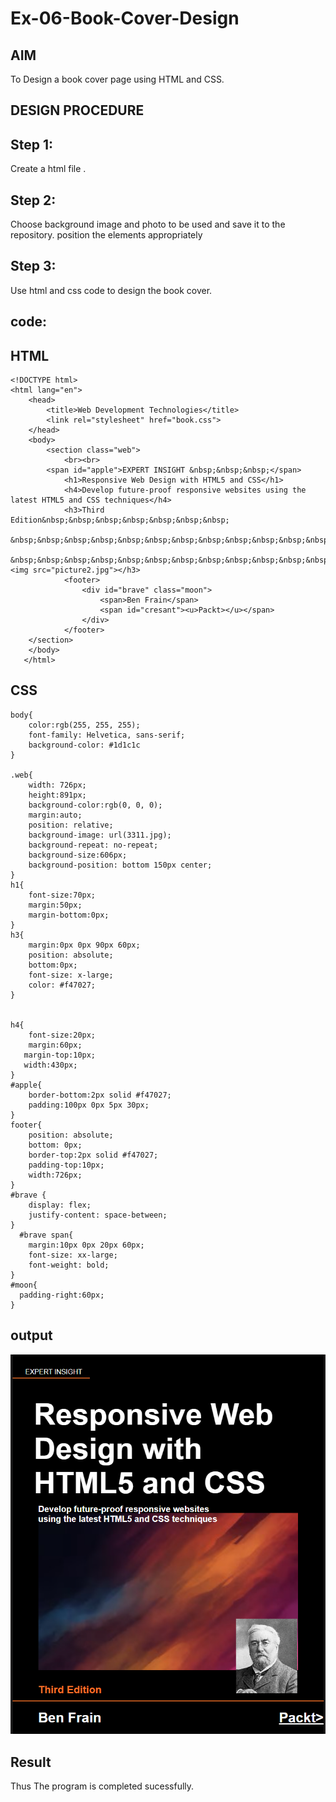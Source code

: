 # Ex-06-Book-Cover-Design


## AIM

  To Design a book cover page using HTML and CSS.

## DESIGN PROCEDURE

## Step 1:

Create a html file .

## Step 2:

Choose background image and photo to be used and save it to the repository. position the elements appropriately

## Step 3:
Use html and css code to design the book cover.

## code:

## HTML
``````
<!DOCTYPE html>
<html lang="en">
    <head>
        <title>Web Development Technologies</title>
        <link rel="stylesheet" href="book.css">
    </head>
    <body>
        <section class="web">
            <br><br>
        <span id="apple">EXPERT INSIGHT &nbsp;&nbsp;&nbsp;</span>
            <h1>Responsive Web Design with HTML5 and CSS</h1>
            <h4>Develop future-proof responsive websites using the latest HTML5 and CSS techniques</h4>
            <h3>Third Edition&nbsp;&nbsp;&nbsp;&nbsp;&nbsp;&nbsp;&nbsp;
                &nbsp;&nbsp;&nbsp;&nbsp;&nbsp;&nbsp;&nbsp;&nbsp;&nbsp;&nbsp;&nbsp;&nbsp;
                &nbsp;&nbsp;&nbsp;&nbsp;&nbsp;&nbsp;&nbsp;&nbsp;&nbsp;&nbsp;&nbsp;&nbsp;&nbsp;&nbsp;&nbsp;&nbsp;&nbsp;&nbsp;&nbsp;&nbsp;&nbsp;&nbsp;&nbsp;&nbsp;&nbsp;&nbsp;<img src="picture2.jpg"></h3>
            <footer>
                <div id="brave" class="moon">
                    <span>Ben Frain</span>
                    <span id="cresant"><u>Packt></u></span>
                </div>
            </footer>
    </section>
    </body>
   </html>
``````
## CSS
``````
body{
    color:rgb(255, 255, 255);
    font-family: Helvetica, sans-serif;
    background-color: #1d1c1c
}

.web{
    width: 726px;
    height:891px;
    background-color:rgb(0, 0, 0);
    margin:auto;
    position: relative;
    background-image: url(3311.jpg);
    background-repeat: no-repeat;
    background-size:606px;
    background-position: bottom 150px center;
}
h1{
    font-size:70px;
    margin:50px;
    margin-bottom:0px;
}
h3{
    margin:0px 0px 90px 60px;
    position: absolute;
    bottom:0px;
    font-size: x-large;
    color: #f47027;
}


h4{
    font-size:20px;
    margin:60px;
   margin-top:10px;
   width:430px;
}
#apple{
    border-bottom:2px solid #f47027;
    padding:100px 0px 5px 30px;
}
footer{
    position: absolute;
    bottom: 0px;
    border-top:2px solid #f47027;
    padding-top:10px;
    width:726px;
}
#brave {
    display: flex;
    justify-content: space-between;
}
  #brave span{
    margin:10px 0px 20px 60px;
    font-size: xx-large;
    font-weight: bold;
}
#moon{
  padding-right:60px;
}

``````
## output

![Alt text](<Screenshot 2023-12-21 093006.png>)

## Result

Thus The program is completed sucessfully.